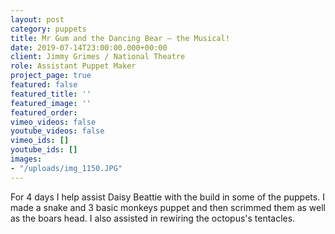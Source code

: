 ```yaml
---
layout: post
category: puppets
title: Mr Gum and the Dancing Bear – the Musical!
date: 2019-07-14T23:00:00.000+00:00
client: Jimmy Grimes / National Theatre
role: Assistant Puppet Maker
project_page: true
featured: false
featured_title: ''
featured_image: ''
featured_order: 
vimeo_videos: false
youtube_videos: false
vimeo_ids: []
youtube_ids: []
images:
- "/uploads/img_1150.JPG"
---
```

For 4 days I help assist Daisy Beattie with the build in some of the puppets. I made a snake and 3 basic monkeys puppet and then scrimmed them as well as the boars head. I also assisted in rewiring the octopus's tentacles.

